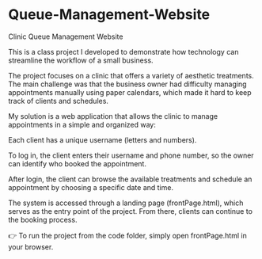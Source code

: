 # Queue-Management-Website
Clinic Queue Management Website

This is a class project I developed to demonstrate how technology can streamline the workflow of a small business.

The project focuses on a clinic that offers a variety of aesthetic treatments. The main challenge was that the business owner had difficulty managing appointments manually using paper calendars, which made it hard to keep track of clients and schedules.

My solution is a web application that allows the clinic to manage appointments in a simple and organized way:

Each client has a unique username (letters and numbers).

To log in, the client enters their username and phone number, so the owner can identify who booked the appointment.

After login, the client can browse the available treatments and schedule an appointment by choosing a specific date and time.

The system is accessed through a landing page (frontPage.html), which serves as the entry point of the project. From there, clients can continue to the booking process.

👉 To run the project from the code folder, simply open frontPage.html in your browser.
